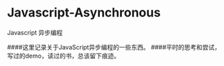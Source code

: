 # Javascript-Asynchronous
Javascript 异步编程

####这里记录关于JavaScript异步编程的一些东西。
####平时的思考和尝试，写过的demo，读过的书，总该留下痕迹。